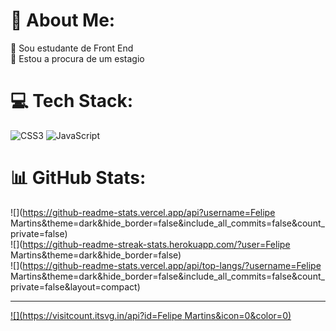 # 💫 About Me:
🔭 Sou estudante de Front End<br>👯 Estou a procura de um estagio<br>


# 💻 Tech Stack:
![CSS3](https://img.shields.io/badge/css3-%231572B6.svg?style=for-the-badge&logo=css3&logoColor=white) ![JavaScript](https://img.shields.io/badge/javascript-%23323330.svg?style=for-the-badge&logo=javascript&logoColor=%23F7DF1E)
# 📊 GitHub Stats:
![](https://github-readme-stats.vercel.app/api?username=Felipe Martins&theme=dark&hide_border=false&include_all_commits=false&count_private=false)<br/>
![](https://github-readme-streak-stats.herokuapp.com/?user=Felipe Martins&theme=dark&hide_border=false)<br/>
![](https://github-readme-stats.vercel.app/api/top-langs/?username=Felipe Martins&theme=dark&hide_border=false&include_all_commits=false&count_private=false&layout=compact)

---
[![](https://visitcount.itsvg.in/api?id=Felipe Martins&icon=0&color=0)](https://visitcount.itsvg.in)

<!-- Proudly created with GPRM ( https://gprm.itsvg.in ) -->